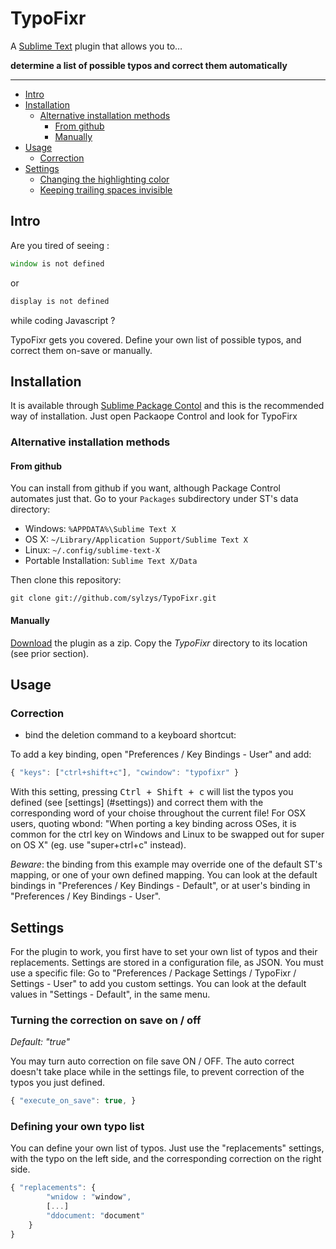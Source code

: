 TypoFixr
===============

A [Sublime Text](http://www.sublimetext.com/3) plugin that allows you to…

**determine a list of possible typos and correct them automatically**

---

- [Intro](#Intro)
- [Installation](#installation)
	- [Alternative installation methods](#alternative-installation-methods)
		- [From github](#from-github)
		- [Manually](#manually)
- [Usage](#usage)
	- [Correction](#correction)
- [Settings](#settings)
	- [Changing the highlighting color](#changing-the-highlighting-color)
	- [Keeping trailing spaces invisible](#keeping-trailing-spaces-invisible)

Intro
--------

Are you tired of seeing :

``` js
window is not defined
```

or

``` js
display is not defined
```

while coding Javascript ?

TypoFixr gets you covered. Define your own list of possible typos, and correct them on-save or manually.

Installation
------------

It is available through
[Sublime Package Contol](http://wbond.net/sublime_packages/package_control) and
this is the recommended way of installation.
Just open Packaope Control and look for TypoFirx

### Alternative installation methods

#### From github

You can install from github if you want, although Package Control automates
just that. Go to your `Packages` subdirectory under ST's data directory:

* Windows: `%APPDATA%\Sublime Text X`
* OS X: `~/Library/Application Support/Sublime Text X`
* Linux: `~/.config/sublime-text-X`
* Portable Installation: `Sublime Text X/Data`

Then clone this repository:

    git clone git://github.com/sylzys/TypoFixr.git

#### Manually

[Download](https://github.com/sylzys/TypoFixr/archive/master.zip)
the plugin as a zip. Copy the *TypoFixr* directory to its location
(see prior section).

Usage
-----

### Correction

* bind the deletion command to a keyboard shortcut:

To add a key binding, open "Preferences / Key Bindings - User" and add:

``` js
{ "keys": ["ctrl+shift+c"], "cwindow": "typofixr" }
```

With this setting, pressing <kbd>Ctrl + Shift + c</kbd> will list the typos you defined (see [settings] (#settings)) and correct them with the corresponding word of your choise throughout the current file! For OSX users, quoting wbond:
"When porting a key binding across OSes, it is common for the ctrl key on
Windows and Linux to be swapped out for super on OS X"
(eg. use "super+ctrl+c" instead).

*Beware*: the binding from this example may override one of the default ST's mapping, or one of your own defined mapping. You can look at the default bindings in
"Preferences / Key Bindings - Default", or at user's binding in "Preferences / Key Bindings - User".

Settings
-------

For the plugin to work, you first have to set your own list of typos and their replacements. Settings are stored in a configuration file, as JSON. You must use a specific
file: Go to "Preferences / Package Settings / TypoFixr / Settings
\- User" to add you custom settings. You can look at the default values in
"Settings - Default", in the same menu.

### Turning the correction on save on / off

*Default: "true"*

You may turn auto correction on file save ON / OFF. The auto correct doesn't take place while in the settings file, to prevent correction of the typos you just defined.

``` js
{ "execute_on_save": true, }
```

### Defining your own typo list

You can define your own list of typos. Just use the "replacements" settings, with the typo on the left side, and the corresponding correction on the right side.

``` js
{ "replacements": {
		"wnidow : "window",
		[...]
		"ddocument: "document"
	}
}
```